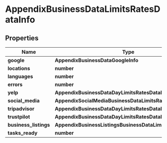 # AppendixBusinessDataLimitsRatesDataInfo

## Properties

| Name | Type | Description | Notes |
|------------ | ------------- | ------------- | -------------|
**google** | **AppendixBusinessDataGoogleInfo** |  |[optional]|
**locations** | **number** |  |[optional]|
**languages** | **number** |  |[optional]|
**errors** | **number** |  |[optional]|
**yelp** | **AppendixBusinessDataDayLimitsRatesDataInfo** |  |[optional]|
**social_media** | **AppendixSocialMediaBusinessDataLimitsRatesDataInfo** |  |[optional]|
**tripadvisor** | **AppendixBusinessDataDayLimitsRatesDataInfo** |  |[optional]|
**trustpilot** | **AppendixBusinessDataDayLimitsRatesDataInfo** |  |[optional]|
**business_listings** | **AppendixBusinessListingsBusinessDataLimitsRatesDataInfo** |  |[optional]|
**tasks_ready** | **number** |  |[optional]|